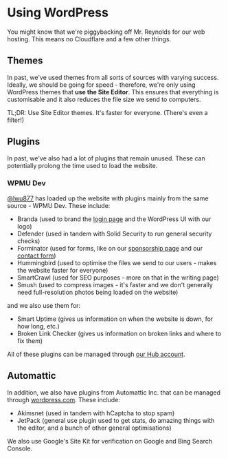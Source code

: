 # Using WordPress
You might know that we're piggybacking off Mr. Reynolds for our web hosting. This means no Cloudflare and a few other things. 

## Themes
In past, we've used themes from all sorts of sources with varying success. Ideally, we should be going for speed - therefore, we're only using
WordPress themes that **use the Site Editor**. This ensures that everything is customisable and it also reduces the file size we send to computers.

TL;DR: Use Site Editor themes. It's faster for everyone. (There's even a filter!)

## Plugins
In past, we've also had a lot of plugins that remain unused. These can potentially prolong the time used to load the website.

### WPMU Dev
[@lwu877](https://github.com/lwu877) has loaded up the website with plugins mainly from the same source - WPMU Dev. These include:
- Branda (used to brand the [login page](https://wireclippers.org/wp-login.php) and the WordPress UI with our logo)
- Defender (used in tandem with Solid Security to run general security checks)
- Forminator (used for forms, like on our [sponsorship page](https://wireclippers.org/sponsor-us) and our [contact form](https://wireclippers.org/contact-us))
- Hummingbird (used to optimise the files we send to our users - makes the website faster for everyone)
- SmartCrawl (used for SEO purposes - more on that in the writing page)
- Smush (used to compress images - it's faster and we don't generally need full-resolution photos being loaded on the website)

and we also use them for:
- Smart Uptime (gives us information on when the website is down, for how long, etc.)
- Broken Link Checker (gives us information on broken links and where to fix them)

All of these plugins can be managed through [our Hub account](https://wpmudev.com/hub2).

## Automattic
In addition, we also have plugins from Automattic Inc. that can be managed through [wordpress.com](https://wordpress.com). These include:
- Akimsnet (used in tandem with hCaptcha to stop spam)
- JetPack (general use plugin used to get stats, do amazing things with the editor, and a bunch of other general optimisations)

We also use Google's Site Kit for verification on Google and Bing Search Console. 
